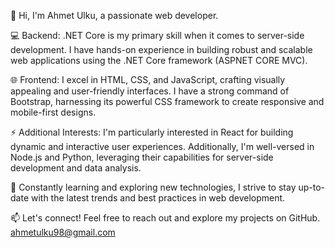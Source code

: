 👋 Hi, I'm Ahmet Ulku, a passionate web developer.

💻 Backend: .NET Core is my primary skill when it comes to server-side development. I have hands-on experience in building robust and scalable web applications using the .NET Core framework (ASPNET CORE MVC).

🌐 Frontend: I excel in HTML, CSS, and JavaScript, crafting visually appealing and user-friendly interfaces. I have a strong command of Bootstrap, harnessing its powerful CSS framework to create responsive and mobile-first designs.

⚡️ Additional Interests: I'm particularly interested in React for building dynamic and interactive user experiences. Additionally, I'm well-versed in Node.js and Python, leveraging their capabilities for server-side development and data analysis.

🌱 Constantly learning and exploring new technologies, I strive to stay up-to-date with the latest trends and best practices in web development.

📫 Let's connect! Feel free to reach out and explore my projects on GitHub. ahmetulku98@gmail.com
